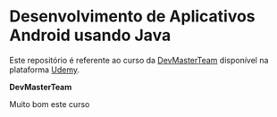 # Desenvolvimento de Aplicativos Android usando Java

Este repositório é referente ao curso da [DevMasterTeam](http://www.devmasterteam.com/) disponível na plataforma [Udemy](https://www.udemy.com/course/curso-desenvolvedor-java-android/?referralCode=D9561E200493EE0B9792).

**DevMasterTeam**

Muito bom este curso

